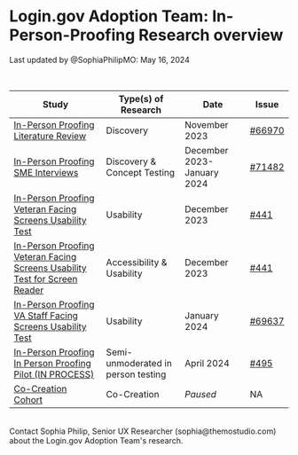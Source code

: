 # Login.gov Adoption Team: In-Person-Proofing Research overview
Last updated by @SophiaPhilipMO: May 16, 2024

<br>

| Study | Type(s) of Research | Date | Issue |
| ----- | ------------------- | ---- | ----- |
| [In-Person Proofing Literature Review](https://github.com/department-of-veterans-affairs/va.gov-team/blob/master/products/login.gov-adoption/research/In-Person%20Identity%20Proofing%20Literature%20Review_11.9.2023.md)|Discovery | November 2023 | [#66970](https://app.zenhub.com/workspaces/logingov-adoption-team-632280b31e745000136a61fc/issues/gh/department-of-veterans-affairs/va.gov-team/66970)|
|[In-Person Proofing SME Interviews](https://github.com/department-of-veterans-affairs/va.gov-team/tree/master/products/login.gov-adoption/research/2023-12-in-person-proofing-pilot-SME%20Interviews) | Discovery & Concept Testing | December 2023-January 2024 | [#71482](https://app.zenhub.com/workspaces/logingov-adoption-team-632280b31e745000136a61fc/issues/gh/department-of-veterans-affairs/va.gov-team/71482)|
| [In-Person Proofing Veteran Facing Screens Usability Test](https://github.com/department-of-veterans-affairs/va.gov-team/tree/master/products/login.gov-adoption/research/IPP%20Usability%20Testing/2023-12-in-person-proofing-pilot-Veteran-usability-test) | Usability | December 2023 | [#441](https://app.zenhub.com/workspaces/logingov-adoption-team-632280b31e745000136a61fc/issues/gh/department-of-veterans-affairs/va.gov-research-repository/441)|
| [In-Person Proofing Veteran Facing Screens Usability Test for Screen Reader](https://github.com/department-of-veterans-affairs/va.gov-team/blob/master/products/login.gov-adoption/research/IPP%20Usability%20Testing/P15%20Conversation%20Guide.md) | Accessibility & Usability | December 2023 | [#441](https://app.zenhub.com/workspaces/logingov-adoption-team-632280b31e745000136a61fc/issues/gh/department-of-veterans-affairs/va.gov-research-repository/441)|
| [In-Person Proofing VA Staff Facing Screens Usability Test](https://github.com/department-of-veterans-affairs/va.gov-team/tree/master/products/login.gov-adoption/research/IPP%20Usability%20Testing/2024-1-in-person-proofing-pilot-proofing-agent-usability-test) | Usability | January 2024 | [#69637](https://app.zenhub.com/workspaces/logingov-adoption-team-632280b31e745000136a61fc/issues/gh/department-of-veterans-affairs/va.gov-team/69637)
| [In-Person Proofing In Person Proofing Pilot (IN PROCESS)](https://github.com/department-of-veterans-affairs/va.gov-team/tree/master/products/login.gov-adoption/in-person-proofing/research/2024-03-Secure%20Sign%20In%20Transition%20Team-In-Person%20Proofing_Pilot) | Semi-unmoderated in person testing| April 2024 | [#495](https://app.zenhub.com/workspaces/logingov-adoption-team-632280b31e745000136a61fc/issues/gh/department-of-veterans-affairs/va.gov-research-repository/495)
| [Co-Creation Cohort](https://github.com/department-of-veterans-affairs/va.gov-team/tree/master/products/login.gov-adoption/research/Co-Creation%20Cohort) | Co-Creation | *Paused* | NA


<br>
Contact Sophia Philip, Senior UX Researcher (sophia@themostudio.com) about the Login.gov Adoption Team's research.
